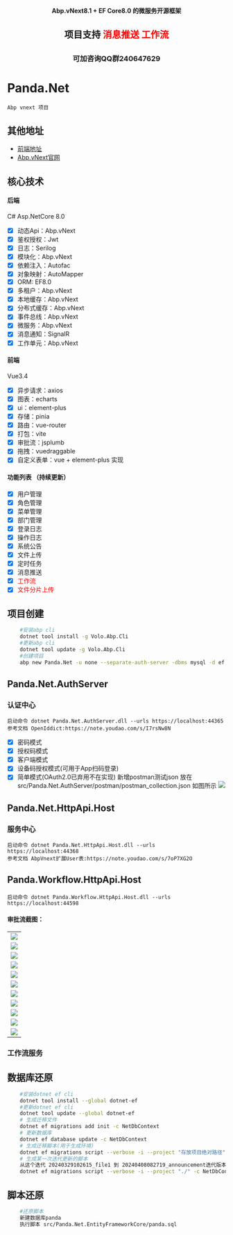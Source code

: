 
<h4 align="center">Abp.vNext8.1 + EF Core8.0 的微服务开源框架</h4>
<h2 align="center">项目支持 
<span style="color:red">消息推送</span> <span style="color:red;">工作流</span><h2>
<h3 align="center">可加咨询QQ群240647629</h3>

# Panda.Net
	Abp vnext 项目
## 
## 其他地址
* [前端地址](https://gitee.com/notify/panda.net.web)
* [Abp.vNext官网](https://docs.abp.io/zh-Hans/abp/latest/)
##  核心技术
#### 后端
C# Asp.NetCore 8.0
- [x] 动态Api：Abp.vNext
- [x] 鉴权授权：Jwt
- [x] 日志：Serilog
- [x] 模块化：Abp.vNext
- [x] 依赖注入：Autofac
- [x] 对象映射：AutoMapper
- [x] ORM: EF8.0
- [x] 多租户：Abp.vNext
- [x] 本地缓存：Abp.vNext
- [x] 分布式缓存：Abp.vNext
- [x] 事件总线：Abp.vNext
- [x] 微服务：Abp.vNext
- [x] 消息通知：SignalR
- [x] 工作单元：Abp.vNext

#### 前端
 Vue3.4
- [x] 异步请求：axios
- [x] 图表：echarts
- [x] ui：element-plus
- [x] 存储：pinia
- [x] 路由：vue-router
- [x] 打包：vite	
- [x] 审批流：jsplumb
- [x] 拖拽：vuedraggable
- [x] 自定义表单：vue + element-plus 实现

#### 功能列表 （持续更新）
- [x] 用户管理
- [x] 角色管理
- [x] 菜单管理
- [x] 部门管理
- [x] 登录日志
- [x] 操作日志
- [x] 系统公告
- [x] 文件上传
- [x] 定时任务
- [x] 消息推送
- [x] <font color="#FF0000">工作流</font>
- [x] <font color="#FF0000">文件分片上传</font>

## 项目创建
```bash
	#安装abp cli 
	dotnet tool install -g Volo.Abp.Cli
	#更新abp cli
	dotnet tool update -g Volo.Abp.Cli
	#创建项目	
	abp new Panda.Net -u none --separate-auth-server -dbms mysql -d ef
```
## Panda.Net.AuthServer
### 认证中心
	启动命令 dotnet Panda.Net.AuthServer.dll --urls https://localhost:44365
	参考文档 OpenIddict:https://note.youdao.com/s/I7rsNw8N
- [x] 密码模式
- [x] 授权码模式
- [x] 客户端模式
- [x] 设备码授权模式(可用于App扫码登录)
- [x] 简单模式(OAuth2.0已弃用不在实现)
	新增postman测试json  放在src/Panda.Net.AuthServer/postman/postman_collection.json
	如图所示
	<img src="images/1.png"/>
## Panda.Net.HttpApi.Host
### 服务中心
	启动命令 dotnet Panda.Net.HttpApi.Host.dll --urls https://localhost:44368
	参考文档 AbpVnext扩展User表:https://note.youdao.com/s/7oP7XG2O	
## Panda.Workflow.HttpApi.Host
	启动命令 dotnet Panda.Workflow.HttpApi.Host.dll --urls https://localhost:44598

#### 审批流截图： 
 <table>
    <tr>
        <td><img src="module/workflow/images/1.png"/></td>
    </tr>
    <tr>
         <td><img src="module/workflow/images/2.png"/></td>
    </tr>
	 <tr>
         <td><img src="module/workflow/images/3.png"/></td>
    </tr>
	 <tr>
         <td><img src="module/workflow/images/4.png"/></td>
    </tr>
	 <tr>
         <td><img src="module/workflow/images/5.png"/></td>
    </tr>
	 <tr>
         <td><img src="module/workflow/images/6.png"/></td>
    </tr>
	 <tr>
         <td><img src="module/workflow/images/7.png"/></td>
    </tr>
	 <tr>
         <td><img src="module/workflow/images/8.png"/></td>
    </tr>
	 <tr>
         <td><img src="module/workflow/images/9.png"/></td>
    </tr>
	 <tr>
         <td><img src="module/workflow/images/10.png"/></td>
    </tr>
	 <tr>
         <td><img src="module/workflow/images/11.png"/></td>
    </tr>
</table>

### 工作流服务	
## 数据库还原
```bash
	#安装dotnet ef cli
	dotnet tool install --global dotnet-ef
	#更新dotnet ef cli
	dotnet tool update --global dotnet-ef
	# 生成迁移文件
	dotnet ef migrations add init -c NetDbContext
	# 更新数据库
	dotnet ef database update -c NetDbContext
	# 生成迁移脚本(用于生成环境)
	dotnet ef migrations script --verbose -i --project "存放项目绝对路径" -c NetDbContext -o "存放脚本绝对路径"
	# 生成某一次迭代更新的脚本
	从这个迭代 20240329102615_file1 到 20240408082719_announcement迭代版本之间的差异脚本
	dotnet ef migrations script --verbose -i --project "./" -c NetDbContext -o "./2.sql"  20240329102615_file1 20240408082719_announcement
```
## 脚本还原
```bash
	#还原脚本
	新建数据库panda
	执行脚本 src/Panda.Net.EntityFrameworkCore/panda.sql 
```